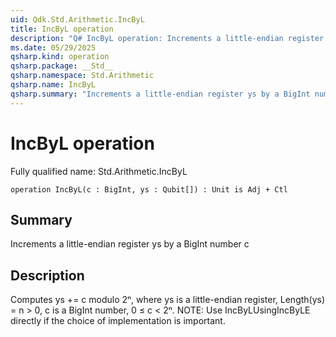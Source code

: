 ```yaml
---
uid: Qdk.Std.Arithmetic.IncByL
title: IncByL operation
description: "Q# IncByL operation: Increments a little-endian register ys by a BigInt number c"
ms.date: 05/29/2025
qsharp.kind: operation
qsharp.package: __Std__
qsharp.namespace: Std.Arithmetic
qsharp.name: IncByL
qsharp.summary: "Increments a little-endian register ys by a BigInt number c"
---
```


# IncByL operation

Fully qualified name: Std.Arithmetic.IncByL

```qsharp
operation IncByL(c : BigInt, ys : Qubit[]) : Unit is Adj + Ctl
```

## Summary
Increments a little-endian register ys by a BigInt number c

## Description
Computes ys += c modulo 2ⁿ, where ys is a little-endian register,
Length(ys) = n > 0, c is a BigInt number, 0 ≤ c < 2ⁿ.
NOTE: Use IncByLUsingIncByLE directly if the choice of implementation
is important.
